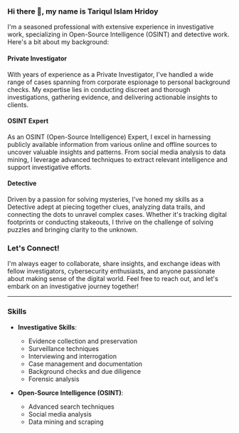 ### Hi there 👋, my name is Tariqul IsIam Hridoy

I'm a seasoned professional with extensive experience in investigative work, specializing in Open-Source Intelligence (OSINT) and detective work. Here's a bit about my background:

#### Private Investigator
With years of experience as a Private Investigator, I've handled a wide range of cases spanning from corporate espionage to personal background checks. My expertise lies in conducting discreet and thorough investigations, gathering evidence, and delivering actionable insights to clients.

#### OSINT Expert
As an OSINT (Open-Source Intelligence) Expert, I excel in harnessing publicly available information from various online and offline sources to uncover valuable insights and patterns. From social media analysis to data mining, I leverage advanced techniques to extract relevant intelligence and support investigative efforts.

#### Detective
Driven by a passion for solving mysteries, I've honed my skills as a Detective adept at piecing together clues, analyzing data trails, and connecting the dots to unravel complex cases. Whether it's tracking digital footprints or conducting stakeouts, I thrive on the challenge of solving puzzles and bringing clarity to the unknown.

### Let's Connect!
I'm always eager to collaborate, share insights, and exchange ideas with fellow investigators, cybersecurity enthusiasts, and anyone passionate about making sense of the digital world. Feel free to reach out, and let's embark on an investigative journey together!

---

### Skills
- **Investigative Skills**:
  - Evidence collection and preservation
  - Surveillance techniques
  - Interviewing and interrogation
  - Case management and documentation
  - Background checks and due diligence
  - Forensic analysis

- **Open-Source Intelligence (OSINT)**:
  - Advanced search techniques
  - Social media analysis
  - Data mining and scraping
 
